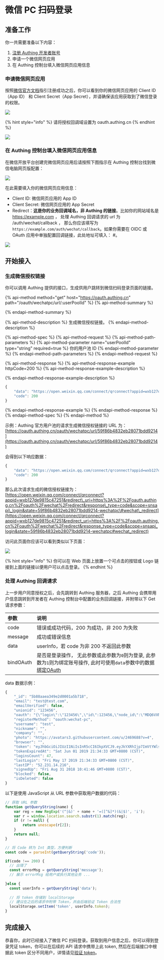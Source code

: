 # 微信 PC 扫码登录

## 准备工作 <a id="prepare"></a>

你一共需要准备以下内容：

1. [注册 Authing 开发者账号](../../quickstart/create-authing-account.md)
2. 申请一个微信网页应用
3. 在 Authing 控制台填入微信网页应用信息

### 申请微信网页应用

按照[微信官方文档](https://open.weixin.qq.com/cgi-bin/frame?t=home/web_tmpl&lang=zh_CN)指引注册成功之后，你可以看到你的微信网页应用的 Client ID（App ID） 和 Client Secret（App Secret），并请确保该应用获取到了微信登录的权限。

![](../../.gitbook/assets/image%20%28168%29.png)

{% hint style="info" %}
请将授权回调域设置为 oauth.authing.cn
{% endhint %}

![](../../.gitbook/assets/image%20%2833%29.png)

### 在 Authing 控制台填入微信网页应用信息

在微信开放平台创建完微信网页应用后请按照下图指示在 Authing 控制台找到微信电脑网页版配置：

![](../../.gitbook/assets/wei-xin-pc.png)

在此需要填入你的微信网页应用信息：

* Client ID: 微信网页应用的 App ID
* Client Secret: 微信网页应用的 App Secret
* Redirect：**这是你的业务回调域名，非 Authing 的链接**。比如你的网站域名是 https://example.com ， 处理 Authing 回调请求的 url 为 /auth/wechat/callback ， 那么你应该填写为 `https://example.com/auth/wechat/callback`。如果你需要在 OIDC 或 OAuth 应用中单独配置回调链接，此处地址可填入： \#。

![](../../.gitbook/assets/image%20%28231%29.png)

## 开始接入

### 生成微信授权链接

你可以调用 Authing 提供的接口，生成供用户跳转到微信扫码登录页面的链接。

{% api-method method="get" host="https://oauth.authing.cn" path="/oauth/wechatpc/url/:userPoolId" %}
{% api-method-summary %}

{% endapi-method-summary %}

{% api-method-description %}
生成微信授权链接。
{% endapi-method-description %}

{% api-method-spec %}
{% api-method-request %}
{% api-method-path-parameters %}
{% api-method-parameter name="userPoolId" type="string" required=true %}
你的用户池 ID
{% endapi-method-parameter %}
{% endapi-method-path-parameters %}
{% endapi-method-request %}

{% api-method-response %}
{% api-method-response-example httpCode=200 %}
{% api-method-response-example-description %}

{% endapi-method-response-example-description %}

```javascript
{
    "data": "https://open.weixin.qq.com/connect/qrconnect?appid=wxb127de9815c47251&redirect_uri=https%3A%2F%2Foauth.authing.cn%2Foauth%2Fwechat%2Fredirect&response_type=code&scope=snsapi_login&state=59f86b4832eb28071bdd9214-wechatpc#wechat_redirect",
    "code": 200
}
```
{% endapi-method-response-example %}
{% endapi-method-response %}
{% endapi-method-spec %}
{% endapi-method %}

示例：Authing 官方用户池的请求生成微信授权链接的 URL 为：[https://oauth.authing.cn/oauth/wechatpc/url/59f86b4832eb28071bdd9214](https://oauth.authing.cn/oauth/wechatpc/url/59f86b4832eb28071bdd9214)

会得到以下响应数据：

```javascript
{
    "data": "https://open.weixin.qq.com/connect/qrconnect?appid=wxb127de9815c47251&redirect_uri=https%3A%2F%2Foauth.authing.cn%2Foauth%2Fwechat%2Fredirect&response_type=code&scope=snsapi_login&state=59f86b4832eb28071bdd9214-wechatpc#wechat_redirect",
    "code": 200
}
```

那么此次请求生成的微信授权链接为：[https://open.weixin.qq.com/connect/qrconnect?appid=wxb127de9815c47251&redirect\_uri=https%3A%2F%2Foauth.authing.cn%2Foauth%2Fwechat%2Fredirect&response\_type=code&scope=snsapi\_login&state=59f86b4832eb28071bdd9214-wechatpc\#wechat\_redirect](https://open.weixin.qq.com/connect/qrconnect?appid=wxb127de9815c47251&redirect_uri=https%3A%2F%2Foauth.authing.cn%2Foauth%2Fwechat%2Fredirect&response_type=code&scope=snsapi_login&state=59f86b4832eb28071bdd9214-wechatpc#wechat_redirect)

访问此页面你应该可以看到类似以下页面：

![](../../.gitbook/assets/image%20%28459%29.png)

{% hint style="info" %}
你可以在 Web 页面上放置一个可点击的按钮或 Logo 链接到上面的链接以便用户可以点击登录。
{% endhint %}

### 处理 Authing 回调请求

上一步用户同意授权之后，会先跳转到 Authing 服务器，之后 Authing 会携带用户信息跳转到开发者在 Authing 控制台中配置的业务回调链接，并附带以下 Get 请求参数：

| 参数 | 说明 |
| :--- | :--- |
| code | 错误或成功代码，200 为成功，非 200 为失败 |
| message | 成功或错误信息 |
| data | userInfo，若 code 为非 200 不返回此参数 |
| bindOAuth | 是否是登录操作， 无此参数或此参数为`0`则为登录, 此参数为`1`则为绑定账号操作, 此时可使用`data`参数中的数据[绑定OAuth](../../sdk/sdk-for-node/bind-social-login.md#bang-ding-she-hui-hua-zhang-hao) |

data 数据示例：

```javascript
{
    "_id": "5b88aaea349e2d0001a5b718",
    "email": "test@test.com",
    "emailVerified": false,
    "unionid": "123456",
    "oauth": "{\"login\":\"123456\",\"id\":123456,\"node_id\":\"MDQ6VXNlcjI0Njk2ODg=\",\"avatar_url\":\"https://avatars3.githubusercontent.com/u/2469688?v=4\",\"gravatar_id\":\"\",\"url\":\"https://api.github.com/users/test\",\"html_url\":\"https://github.com/test\",\"followers_url\":\"https://api.github.com/users/test/followers\",\"following_url\":\"https://api.github.com/users/test/following{/other_user}\",\"gists_url\":\"https://api.github.com/users/test/gists{/gist_id}\",\"starred_url\":\"https://api.github.com/users/test/starred{/owner}{/repo}\",\"subscriptions_url\":\"https://api.github.com/users/test/subscriptions\",\"organizations_url\":\"https://api.github.com/users/test/orgs\",\"repos_url\":\"https://api.github.com/users/test/repos\",\"events_url\":\"https://api.github.com/users/test/events{/privacy}\",\"received_events_url\":\"https://api.github.com/users/test/received_events\",\"type\":\"User\",\"site_admin\":false,\"name\":\"test\",\"company\":\"test\",\"blog\":\"http://test.com\",\"location\":\"Beijing, China\",\"email\":\"test@test.com\",\"hireable\":null,\"bio\":\"Being NO.1\",\"public_repos\":91,\"public_gists\":0,\"followers\":109,\"following\":27,\"created_at\":\"2012-10-02T06:38:50Z\",\"updated_at\":\"2018-07-23T05:51:23Z\"}",
    "registerMethod": "oauth:wechat-pc",
    "username": "test",
    "nickname": "",
    "company": "",
    "photo": "https://avatars3.githubusercontent.com/u/2469688?v=4",
    "browser": "",
    "token": "eyJhbGciOiJIUzI1NiIsInR5cCI6IkpXVCJ9.eyJkYXRhIjp7ImVtYWlsIjoieGlleWFuZ0Bkb2RvcmEuY24iLCJ1bmlvbmlkIjoiMjQ2OTY4OCIsImlkIjoiNWI4OGFhZWEzNDllMmQwMDAxYTViNzE4IiwiY2xpZW50SWQiOiI1YTlmYTI2Y2Y4NjM1YTAwMDE4NTUyOGMifSwiaWF0IjoxNTU4MTAwMDczLCJleHAiOjE1NTkzOTYwNzN9.7R_-CGnbPBRjHFaVS0ERWMaGfR_24zYJiBTJvJ4XYxk",
    "tokenExpiredAt": "Sat Jun 01 2019 21:34:33 GMT+0800 (CST)",
    "loginsCount": 47,
    "lastLogin": "Fri May 17 2019 21:34:33 GMT+0800 (CST)",
    "lastIP": "52.231.14.216",
    "signedUp": "Fri Aug 31 2018 10:41:46 GMT+0800 (CST)",
    "blocked": false,
    "isDeleted": false
}
```

以下是使用 JavaScript 从 URL 参数中获取用户数据的代码：

```javascript
// 获取 URL 参数
function getQueryString(name) {
    var reg = new RegExp('(^|&)' + name + '=([^&]*)(&|$)', 'i');
    var r = window.location.search.substr(1).match(reg);
    if (r != null) {
        return unescape(r[2]);
    }
    return null;
}

// 将 Code 转为 Int 类型，方便判断
const code = parseInt(getQueryString('code'));

if(code !== 200) {
  // 出错了
  const errorMsg = getQueryString('message');
  // 展示 errorMsg 给用户或执行其他业务 ...
  
}else {
  const userInfo = getQueryString('data');
  
  // 将 token 存储到 localStorage 
  // 建议在之后的请求中附带 Token，并由后端验证 Token 合法性
  localStorage.setItem('token', userInfo.token);
}
```

## 完成接入

恭喜你，此时已经接入了微信 PC 扫码登录。获取到用户信息之后，你可以得到登录凭证 token，你可以在后续的 API 请求中携带上此 token, 然后在后端接口中根据此 token 区分不同用户，详情请见[验证 token](../../advanced/verify-jwt-token.md#yan-zheng-authing-qian-fa-de-token)。

